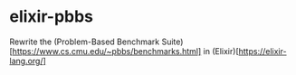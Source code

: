 # elixir-pbbs
Rewrite the (Problem-Based Benchmark Suite)[https://www.cs.cmu.edu/~pbbs/benchmarks.html] in (Elixir)[https://elixir-lang.org/]
